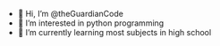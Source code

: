 - 👋 Hi, I’m @theGuardianCode
- 👀 I’m interested in python programming
- 🌱 I’m currently learning most subjects in high school

<!---
theGuardianCode/theGuardianCode is a ✨ special ✨ repository because its `README.md` (this file) appears on your GitHub profile.
You can click the Preview link to take a look at your changes.
--->
